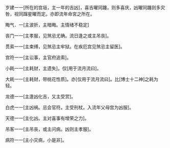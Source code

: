 岁建一一[所在的宫垣，主一年的吉凶]，喜吉曜同躔，则多喜庆，凶曜同躔则多灾咎，视同蹿星曜而定。亦即流年命宮之所在。

晦气．一[主波折，主暗晦。主情绪不稳定]

丧门一一[主孝服，见煞忌尤确。流日逢之或主吊丧]。

贯索一一[主束缚，见煞忌主牢狱。在疾厄宫见煞忌主留医]。

宫符一一[主讼事，主官府追索]。

小耗一一[主耗财，主遗失]。仅[用于流月流曰]。

大耗一一[主耗财，带桃花性质]。亦[仅用于流月流曰]。比[博士十二神]之耗为
轻。

龙德一一[主逢凶化吉，又主受赏]。

白虎一一[主凶祸。忌会官符。主受刑杖。入流年父母宫为凶服]。

天德一一[主化凶。主对喜事有增荣之力]。

吊客一一[主吊丧，或主问病。凶则主孝服]。

病符一一[主小灾病，小是非]。